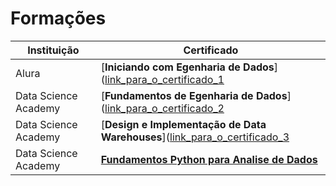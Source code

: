 # Formações

| Instituição                         | Certificado                                            |
|----------------------------------|--------------------------------------------------------|
| Alura                            | [**Iniciando com Egenharia de Dados**]([link_para_o_certificado_1](https://github.com/will-rds/Certificados/blob/main/Alura/Iniciando-engenharia-de-dados-alura.pdf)            |
| Data Science Academy             | [**Fundamentos de Egenharia de Dados**]([link_para_o_certificado_2](https://github.com/will-rds/Certificados/blob/main/DSA/Fundamentos-de-engenharia-de-dados.pdf)            |
| Data Science Academy             | [**Design e Implementação de Data Warehouses**]([link_para_o_certificado_3](https://github.com/will-rds/Certificados/blob/main/DSA/Design-e-implementacao-de-data-warehouses.pdf)            |
| Data Science Academy             | [**Fundamentos Python para Analise de Dados**](https://github.com/will-rds/Certificados/blob/main/DSA/Fundamentos-de-linguagem-python-para-analise-de-dados-e-data-science_UltimoModulo.pdf)            |
